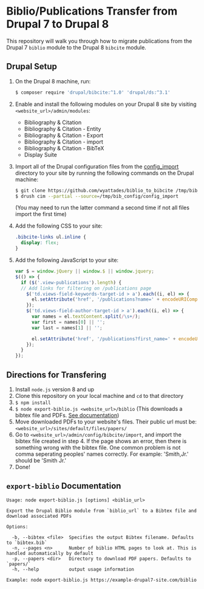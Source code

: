 # Biblio/Publications Transfer from Drupal 7 to Drupal 8

This repository will walk you through how to migrate publications from the Drupal 7 `biblio` module to the Drupal 8 `bibcite` module.

## Drupal Setup
1. On the Drupal 8 machine, run:
    ```bash
    $ composer require 'drupal/bibcite:^1.0' 'drupal/ds:^3.1'
    ```

2. Enable and install the following modules on your Drupal 8 site by visiting `<website_url>/admin/modules`:
    - Bibliography & Citation
    - Bibliography & Citation - Entity
    - Bibliography & Citation - Export
    - Bibliography & Citation - import
    - Bibliography & Citation - BibTeX
    - Display Suite
  
3. Import all of the Drupal configuration files from the [config_import](/config_import) directory to your site by running the following commands on the Drupal machine:
    ```bash
    $ git clone https://github.com/wyattades/biblio_to_bibcite /tmp/bib_config
    $ drush cim --partial --source=/tmp/bib_config/config_import
    ```
    (You may need to run the latter command a second time if not all files import the first time)

4. Add the following CSS to your site:
    ```css
    .bibcite-links ul.inline {
      display: flex;
    }
    ```

5. Add the following JavaScript to your site:
    ```js
    var $ = window.jQuery || window.$ || window.jquery;
    $(() => {
      if ($('.view-publications').length) {
      // Add links for filtering on /publications page
        $('td.views-field-keywords-target-id > a').each((i, el) => {
          el.setAttribute('href', '/publications?name=' + encodeURIComponent(el.textContent));
        });
        $('td.views-field-author-target-id > a').each((i, el) => {
          var names = el.textContent.split(/\s+/);
          var first = names[0] || '';
          var last = names[1] || '';

          el.setAttribute('href', '/publications?first_name=' + encodeURIComponent(first) + '&last_name=' + encodeURIComponent(last));
        });
      }
    });
    ```

## Directions for Transfering
1. Install `node.js` version 8 and up
2. Clone this repository on your local machine and `cd` to that directory
3. `$ npm install`
4. `$ node export-biblio.js <website_url>/biblio` (This downloads a bibtex file and PDFs. [See documentation](#export-biblio-documentation))
5. Move downloaded PDFs to your website's files. Their public url must be: `<website_url>/sites/default/files/papers/`
6. Go to `<website_url>/admin/config/bibcite/import`, and import the bibtex file created in step 4. If the page shows an error, then there is something wrong with the bibtex file. One common problem is not comma seperating peoples' names correctly. For example: 'Smith,Jr.' should be 'Smith Jr.'
7. Done!

## `export-biblio` Documentation
```
Usage: node export-biblio.js [options] <biblio_url>

Export the Drupal Biblio module from `biblio_url` to a Bibtex file and download associated PDFs

Options:

  -b, --bibtex <file>  Specifies the output Bibtex filename. Defaults to `bibtex.bib`
  -n, --pages <n>      Number of biblio HTML pages to look at. This is handled automatically by default
  -p, --papers <dir>   Directory to download PDF papers. Defaults to `papers/`
  -h, --help           output usage information

Example: node export-biblio.js https://example-drupal7-site.com/biblio
```
